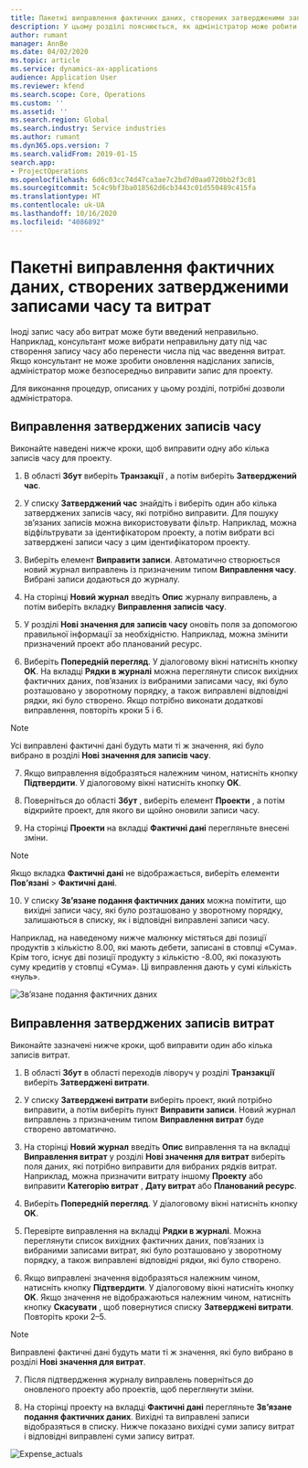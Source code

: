 ```yaml
---
title: Пакетні виправлення фактичних даних, створених затвердженими записами часу та витрат
description: У цьому розділі пояснюється, як адміністратор може робити одноразові або пакетні виправлення до раніше затверджених записів часу або витрат, якщо виставлення рахунка не завершено.
author: rumant
manager: AnnBe
ms.date: 04/02/2020
ms.topic: article
ms.service: dynamics-ax-applications
audience: Application User
ms.reviewer: kfend
ms.search.scope: Core, Operations
ms.custom: ''
ms.assetid: ''
ms.search.region: Global
ms.search.industry: Service industries
ms.author: rumant
ms.dyn365.ops.version: 7
ms.search.validFrom: 2019-01-15
search.app:
- ProjectOperations
ms.openlocfilehash: 6d6c03cc74d47ca3ae7c2bd7d0aa0720bb2f3c01
ms.sourcegitcommit: 5c4c9bf3ba018562d6cb3443c01d550489c415fa
ms.translationtype: HT
ms.contentlocale: uk-UA
ms.lasthandoff: 10/16/2020
ms.locfileid: "4086892"
---
```

# <a name="bulk-corrections-of-actuals-created-by-approved-time-and-expense-entries"></a>Пакетні виправлення фактичних даних, створених затвердженими записами часу та витрат

Іноді запис часу або витрат може бути введений неправильно. Наприклад, консультант може вибрати неправильну дату під час створення запису часу або перенести числа під час введення витрат. Якщо консультант не може зробити оновлення надісланих записів, адміністратор може безпосередньо виправити запис для проекту.

Для виконання процедур, описаних у цьому розділі, потрібні дозволи адміністратора.

## <a name="correct-approved-time-entries"></a>Виправлення затверджених записів часу     

Виконайте наведені нижче кроки, щоб виправити одну або кілька записів часу для проекту.

1. В області **Збут** виберіть **Транзакції** , а потім виберіть **Затверджений час**. 

2. У списку **Затверджений час** знайдіть і виберіть один або кілька затверджених записів часу, які потрібно виправити. Для пошуку зв’язаних записів можна використовувати фільтр. Наприклад, можна відфільтрувати за ідентифікатором проекту, а потім вибрати всі затверджені записи часу з цим ідентифікатором проекту.

3. Виберіть елемент **Виправити записи**. Автоматично створюється новий журнал виправлень із призначеним типом **Виправлення часу**. Вибрані записи додаються до журналу. 

4. На сторінці **Новий журнал** введіть **Опис** журналу виправлень, а потім виберіть вкладку **Виправлення записів часу**.  
5. У розділі **Нові значення для записів часу** оновіть поля за допомогою правильної інформації за необхідністю. Наприклад, можна змінити призначений проект або планований ресурс.

6. Виберіть **Попередній перегляд**. У діалоговому вікні натисніть кнопку **OK**. На вкладці **Рядки в журналі** можна переглянути список вихідних фактичних даних, пов’язаних із вибраними записами часу, які було розташовано у зворотному порядку, а також виправлені відповідні рядки, які було створено. Якщо потрібно виконати додаткові виправлення, повторіть кроки 5 і 6. 

> [!NOTE]
> Усі виправлені фактичні дані будуть мати ті ж значення, які було вибрано в розділі **Нові значення для записів часу**.

7. Якщо виправлення відобразяться належним чином, натисніть кнопку **Підтвердити**. У діалоговому вікні натисніть кнопку **OK**.

8. Поверніться до області **Збут** , виберіть елемент **Проекти** , а потім відкрийте проект, для якого ви щойно оновили записи часу. 

9. На сторінці **Проекти** на вкладці **Фактичні дані** перегляньте внесені зміни. 

> [!NOTE]
> Якщо вкладка **Фактичні дані** не відображається, виберіть елементи **Пов’язані** > **Фактичні дані**.  

10. У списку **Зв’язане подання фактичних даних** можна помітити, що вихідні записи часу, які було розташовано у зворотному порядку, залишаються в списку, як і відповідні виправлені записи часу. 

Наприклад, на наведеному нижче малюнку містяться дві позиції продуктів з кількістю 8.00, які мають дебети, записані в стовпці «Сума». Крім того, існує дві позиції продукту з кількістю -8.00, які показують суму кредитів у стовпці «Сума». Ці виправлення дають у сумі кількість «нуль».

![Зв’язане подання фактичних даних](https://github.com/MicrosoftDocs/dynamics-365-customer-engagement-pr/blob/bulk-corrections-actuals-created-by-approved-time-expense-entries.md/time-actuals.png)
 
## <a name="correct-approved-expense-entries"></a>Виправлення затверджених записів витрат

Виконайте зазначені нижче кроки, щоб виправити один або кілька записів витрат. 

1. В області **Збут** в області переходів ліворуч у розділі **Транзакції** виберіть **Затверджені витрати**.

2. У списку **Затверджені витрати** виберіть проект, який потрібно виправити, а потім виберіть пункт **Виправити записи**. Новий журнал виправлень з призначеним типом **Виправлення витрат** буде створено автоматично. 

3. На сторінці **Новий журнал** введіть **Опис** виправлення та на вкладці **Виправлення витрат** у розділі **Нові значення для витрат** виберіть поля даних, які потрібно виправити для вибраних рядків витрат. Наприклад, можна призначити витрату іншому **Проекту** або виправити **Категорію витрат** , **Дату витрат** або **Планований ресурс**.

4. Виберіть **Попередній перегляд**. У діалоговому вікні натисніть кнопку **OK**. 

5. Перевірте виправлення на вкладці **Рядки в журналі**. Можна переглянути список вихідних фактичних даних, пов’язаних із вибраними записами витрат, які було розташовано у зворотному порядку, а також виправлені відповідні рядки, які було створено.

6. Якщо виправлені значення відобразяться належним чином, натисніть кнопку **Підтвердити**. У діалоговому вікні натисніть кнопку **OK**. Якщо значення не відображаються належним чином, натисніть кнопку **Скасувати** , щоб повернутися списку **Затверджені витрати**. Повторіть кроки 2–5. 

> [!NOTE]
> Виправлені фактичні дані будуть мати ті ж значення, які було вибрано в розділі **Нові значення для витрат**.

7. Після підтвердження журналу виправлень поверніться до оновленого проекту або проектів, щоб переглянути зміни.  

8. На сторінці проекту на вкладці **Фактичні дані** перегляньте **Зв’язане подання фактичних даних**. Вихідні та виправлені записи відобразяться в списку. Нижче показано вихідні суми запису витрат і відповідні виправлені суми запису витрат. 

![Expense_actuals](https://user-images.githubusercontent.com/60806505/77122219-4cd52900-69fa-11ea-8349-ccd2ffebf640.png)

